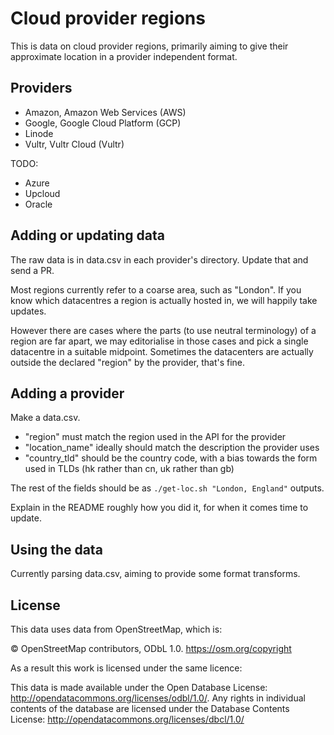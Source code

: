 # Cloud provider regions

This is data on cloud provider regions, primarily aiming to give their
approximate location in a provider independent format.

## Providers

* Amazon, Amazon Web Services (AWS)
* Google, Google Cloud Platform (GCP)
* Linode
* Vultr, Vultr Cloud (Vultr)

TODO:

* Azure
* Upcloud
* Oracle

## Adding or updating data

The raw data is in data.csv in each provider's directory. Update that and send
a PR.

Most regions currently refer to a coarse area, such as "London". If you know
which datacentres a region is actually hosted in, we will happily take updates.

However there are cases where the parts (to use neutral terminology) of a
region are far apart, we may editorialise in those cases and pick a single
datacentre in a suitable midpoint. Sometimes the datacenters are actually
outside the declared "region" by the provider, that's fine.

## Adding a provider

Make a data.csv.

- "region" must match the region used in the API for the provider
- "location_name" ideally should match the description the provider uses
- "country_tld" should be the country code, with a bias towards the form used
  in TLDs (hk rather than cn, uk rather than gb)

The rest of the fields should be as `./get-loc.sh "London, England"` outputs.

Explain in the README roughly how you did it, for when it comes time to update.

## Using the data

Currently parsing data.csv, aiming to provide some format transforms.

## License

This data uses data from OpenStreetMap, which is:

  © OpenStreetMap contributors, ODbL 1.0. https://osm.org/copyright

As a result this work is licensed under the same licence:

  This data is made available under the Open Database License:
  http://opendatacommons.org/licenses/odbl/1.0/. Any rights in individual
  contents of the database are licensed under the Database Contents License:
  http://opendatacommons.org/licenses/dbcl/1.0/
